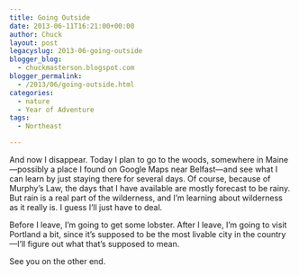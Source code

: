 ```yaml
---
title: Going Outside
date: 2013-06-11T16:21:00+00:00
author: Chuck
layout: post
legacyslug: 2013-06-going-outside
blogger_blog:
  - chuckmasterson.blogspot.com
blogger_permalink:
  - /2013/06/going-outside.html
categories:
  - nature
  - Year of Adventure
tags:
  - Northeast

---
```


And now I disappear. Today I plan to go to the woods, somewhere in
Maine—possibly a place I found on Google Maps near Belfast—and see what I can
learn by just staying there for several days. Of course, because of
Murphy’s Law, the days that I have available are mostly forecast to be
rainy. But rain is a real part of the wilderness, and I’m learning about
wilderness as it really is. I guess I’ll just have to deal.

Before I leave, I’m going to get some lobster. After I leave, I’m
going to visit Portland a bit, since it’s supposed to be the most livable
city in the country—I’ll figure out what that’s supposed to
mean.

See you on the other end.

